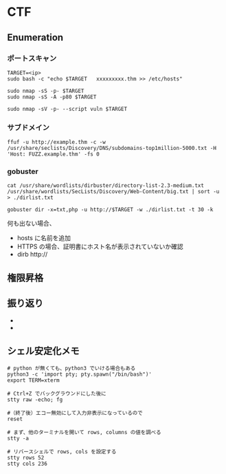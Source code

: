 # <name> CTF

<URL>

## Enumeration

### ポートスキャン

```shell
TARGET=<ip>
sudo bash -c "echo $TARGET   xxxxxxxxx.thm >> /etc/hosts"

sudo nmap -sS -p- $TARGET
sudo nmap -sS -A -p80 $TARGET

sudo nmap -sV -p- --script vuln $TARGET
```

### サブドメイン

```shell
ffuf -u http://example.thm -c -w /usr/share/seclists/Discovery/DNS/subdomains-top1million-5000.txt -H 'Host: FUZZ.example.thm' -fs 0
```

### gobuster

```shell
cat /usr/share/wordlists/dirbuster/directory-list-2.3-medium.txt /usr/share/wordlists/SecLists/Discovery/Web-Content/big.txt | sort -u > ./dirlist.txt

gobuster dir -x=txt,php -u http://$TARGET -w ./dirlist.txt -t 30 -k
```

何も出ない場合、

- hosts に名前を追加
- HTTPS の場合、証明書にホスト名が表示されていないか確認
- dirb http://<ip>

## 権限昇格

## 振り返り

-
-

## シェル安定化メモ

```shell
# python が無くても、python3 でいける場合もある
python3 -c 'import pty; pty.spawn("/bin/bash")'
export TERM=xterm

# Ctrl+Z でバックグラウンドにした後に
stty raw -echo; fg

#（終了後）エコー無効にして入力非表示になっているので
reset

# まず、他のターミナルを開いて rows, columns の値を調べる
stty -a

# リバースシェルで rows, cols を設定する
stty rows 52
stty cols 236

```
